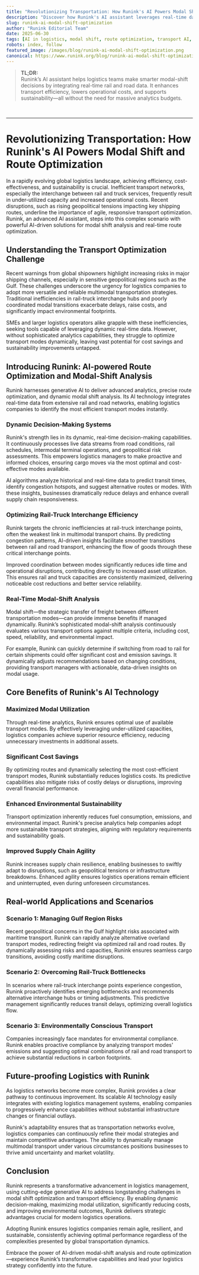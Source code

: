 ```yaml
---
title: "Revolutionizing Transportation: How Runink's AI Powers Modal Shift and Route Optimization"
description: "Discover how Runink's AI assistant leverages real-time data to optimize transport routes and modal shifts—delivering cost savings, reduced emissions, and improved logistics for rail and truck networks."
slug: runink-ai-modal-shift-optimization
author: "Runink Editorial Team"
date: 2025-06-30
tags: [AI in logistics, modal shift, route optimization, transport AI, rail-road interchange, Runink, supply chain efficiency]
robots: index, follow
featured_image: /images/blog/runink-ai-modal-shift-optimization.png
canonical: https://www.runink.org/blog/runink-ai-modal-shift-optimization
---
```


> **TL;DR:**  
> Runink’s AI assistant helps logistics teams make smarter modal-shift decisions by integrating real-time rail and road data. It enhances transport efficiency, lowers operational costs, and supports sustainability—all without the need for massive analytics budgets.

<br>

---
# Revolutionizing Transportation: How Runink's AI Powers Modal Shift and Route Optimization

In a rapidly evolving global logistics landscape, achieving efficiency, cost-effectiveness, and sustainability is crucial. Inefficient transport networks, especially the interchange between rail and truck services, frequently result in under-utilized capacity and increased operational costs. Recent disruptions, such as rising geopolitical tensions impacting key shipping routes, underline the importance of agile, responsive transport optimization. Runink, an advanced AI assistant, steps into this complex scenario with powerful AI-driven solutions for modal shift analysis and real-time route optimization.

## Understanding the Transport Optimization Challenge

Recent warnings from global shipowners highlight increasing risks in major shipping channels, especially in sensitive geopolitical regions such as the Gulf. These challenges underscore the urgency for logistics companies to adopt more versatile and reliable multimodal transportation strategies. Traditional inefficiencies in rail-truck interchange hubs and poorly coordinated modal transitions exacerbate delays, raise costs, and significantly impact environmental footprints.

SMEs and larger logistics operators alike grapple with these inefficiencies, seeking tools capable of leveraging dynamic real-time data. However, without sophisticated analytics capabilities, they struggle to optimize transport modes dynamically, leaving vast potential for cost savings and sustainability improvements untapped.

## Introducing Runink: AI-powered Route Optimization and Modal-Shift Analysis

Runink harnesses generative AI to deliver advanced analytics, precise route optimization, and dynamic modal shift analysis. Its AI technology integrates real-time data from extensive rail and road networks, enabling logistics companies to identify the most efficient transport modes instantly.

### Dynamic Decision-Making Systems

Runink's strength lies in its dynamic, real-time decision-making capabilities. It continuously processes live data streams from road conditions, rail schedules, intermodal terminal operations, and geopolitical risk assessments. This empowers logistics managers to make proactive and informed choices, ensuring cargo moves via the most optimal and cost-effective modes available.

AI algorithms analyze historical and real-time data to predict transit times, identify congestion hotspots, and suggest alternative routes or modes. With these insights, businesses dramatically reduce delays and enhance overall supply chain responsiveness.

### Optimizing Rail-Truck Interchange Efficiency

Runink targets the chronic inefficiencies at rail-truck interchange points, often the weakest link in multimodal transport chains. By predicting congestion patterns, AI-driven insights facilitate smoother transitions between rail and road transport, enhancing the flow of goods through these critical interchange points.

Improved coordination between modes significantly reduces idle time and operational disruptions, contributing directly to increased asset utilization. This ensures rail and truck capacities are consistently maximized, delivering noticeable cost reductions and better service reliability.

### Real-Time Modal-Shift Analysis

Modal shift—the strategic transfer of freight between different transportation modes—can provide immense benefits if managed dynamically. Runink’s sophisticated modal-shift analysis continuously evaluates various transport options against multiple criteria, including cost, speed, reliability, and environmental impact.

For example, Runink can quickly determine if switching from road to rail for certain shipments could offer significant cost and emission savings. It dynamically adjusts recommendations based on changing conditions, providing transport managers with actionable, data-driven insights on modal usage.

## Core Benefits of Runink's AI Technology

### Maximized Modal Utilization

Through real-time analytics, Runink ensures optimal use of available transport modes. By effectively leveraging under-utilized capacities, logistics companies achieve superior resource efficiency, reducing unnecessary investments in additional assets.

### Significant Cost Savings

By optimizing routes and dynamically selecting the most cost-efficient transport modes, Runink substantially reduces logistics costs. Its predictive capabilities also mitigate risks of costly delays or disruptions, improving overall financial performance.

### Enhanced Environmental Sustainability

Transport optimization inherently reduces fuel consumption, emissions, and environmental impact. Runink's precise analytics help companies adopt more sustainable transport strategies, aligning with regulatory requirements and sustainability goals.

### Improved Supply Chain Agility

Runink increases supply chain resilience, enabling businesses to swiftly adapt to disruptions, such as geopolitical tensions or infrastructure breakdowns. Enhanced agility ensures logistics operations remain efficient and uninterrupted, even during unforeseen circumstances.

## Real-world Applications and Scenarios

### Scenario 1: Managing Gulf Region Risks

Recent geopolitical concerns in the Gulf highlight risks associated with maritime transport. Runink can rapidly analyze alternative overland transport modes, redirecting freight via optimized rail and road routes. By dynamically assessing risks and capacities, Runink ensures seamless cargo transitions, avoiding costly maritime disruptions.

### Scenario 2: Overcoming Rail-Truck Bottlenecks

In scenarios where rail-truck interchange points experience congestion, Runink proactively identifies emerging bottlenecks and recommends alternative interchange hubs or timing adjustments. This predictive management significantly reduces transit delays, optimizing overall logistics flow.

### Scenario 3: Environmentally Conscious Transport

Companies increasingly face mandates for environmental compliance. Runink enables proactive compliance by analyzing transport modes' emissions and suggesting optimal combinations of rail and road transport to achieve substantial reductions in carbon footprints.

## Future-proofing Logistics with Runink

As logistics networks become more complex, Runink provides a clear pathway to continuous improvement. Its scalable AI technology easily integrates with existing logistics management systems, enabling companies to progressively enhance capabilities without substantial infrastructure changes or financial outlays.

Runink's adaptability ensures that as transportation networks evolve, logistics companies can continuously refine their modal strategies and maintain competitive advantages. The ability to dynamically manage multimodal transport under various circumstances positions businesses to thrive amid uncertainty and market volatility.

## Conclusion

Runink represents a transformative advancement in logistics management, using cutting-edge generative AI to address longstanding challenges in modal shift optimization and transport efficiency. By enabling dynamic decision-making, maximizing modal utilization, significantly reducing costs, and improving environmental outcomes, Runink delivers strategic advantages crucial for modern logistics operations.

Adopting Runink ensures logistics companies remain agile, resilient, and sustainable, consistently achieving optimal performance regardless of the complexities presented by global transportation dynamics.

Embrace the power of AI-driven modal-shift analysis and route optimization—experience Runink’s transformative capabilities and lead your logistics strategy confidently into the future.
